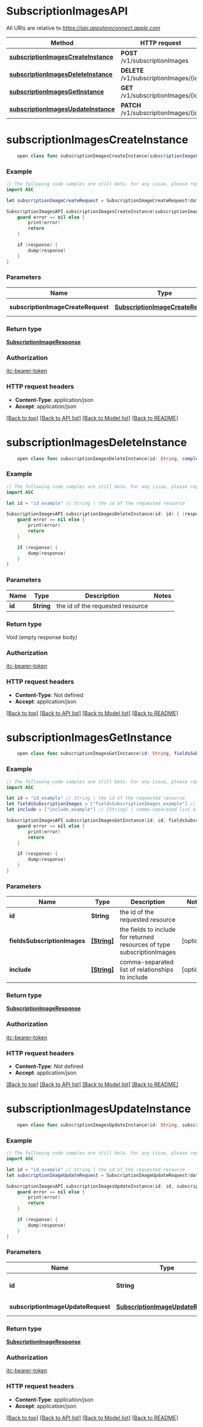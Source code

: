 # SubscriptionImagesAPI

All URIs are relative to *https://api.appstoreconnect.apple.com*

Method | HTTP request | Description
------------- | ------------- | -------------
[**subscriptionImagesCreateInstance**](SubscriptionImagesAPI.md#subscriptionimagescreateinstance) | **POST** /v1/subscriptionImages | 
[**subscriptionImagesDeleteInstance**](SubscriptionImagesAPI.md#subscriptionimagesdeleteinstance) | **DELETE** /v1/subscriptionImages/{id} | 
[**subscriptionImagesGetInstance**](SubscriptionImagesAPI.md#subscriptionimagesgetinstance) | **GET** /v1/subscriptionImages/{id} | 
[**subscriptionImagesUpdateInstance**](SubscriptionImagesAPI.md#subscriptionimagesupdateinstance) | **PATCH** /v1/subscriptionImages/{id} | 


# **subscriptionImagesCreateInstance**
```swift
    open class func subscriptionImagesCreateInstance(subscriptionImageCreateRequest: SubscriptionImageCreateRequest, completion: @escaping (_ data: SubscriptionImageResponse?, _ error: Error?) -> Void)
```



### Example
```swift
// The following code samples are still beta. For any issue, please report via http://github.com/OpenAPITools/openapi-generator/issues/new
import ASC

let subscriptionImageCreateRequest = SubscriptionImageCreateRequest(data: SubscriptionImageCreateRequest_data(type: "type_example", attributes: AppClipAdvancedExperienceImageCreateRequest_data_attributes(fileSize: 123, fileName: "fileName_example"), relationships: SubscriptionAppStoreReviewScreenshotCreateRequest_data_relationships(subscription: SubscriptionAppStoreReviewScreenshotCreateRequest_data_relationships_subscription(data: PromotedPurchase_relationships_subscription_data(type: "type_example", id: "id_example"))))) // SubscriptionImageCreateRequest | SubscriptionImage representation

SubscriptionImagesAPI.subscriptionImagesCreateInstance(subscriptionImageCreateRequest: subscriptionImageCreateRequest) { (response, error) in
    guard error == nil else {
        print(error)
        return
    }

    if (response) {
        dump(response)
    }
}
```

### Parameters

Name | Type | Description  | Notes
------------- | ------------- | ------------- | -------------
 **subscriptionImageCreateRequest** | [**SubscriptionImageCreateRequest**](SubscriptionImageCreateRequest.md) | SubscriptionImage representation | 

### Return type

[**SubscriptionImageResponse**](SubscriptionImageResponse.md)

### Authorization

[itc-bearer-token](../README.md#itc-bearer-token)

### HTTP request headers

 - **Content-Type**: application/json
 - **Accept**: application/json

[[Back to top]](#) [[Back to API list]](../README.md#documentation-for-api-endpoints) [[Back to Model list]](../README.md#documentation-for-models) [[Back to README]](../README.md)

# **subscriptionImagesDeleteInstance**
```swift
    open class func subscriptionImagesDeleteInstance(id: String, completion: @escaping (_ data: Void?, _ error: Error?) -> Void)
```



### Example
```swift
// The following code samples are still beta. For any issue, please report via http://github.com/OpenAPITools/openapi-generator/issues/new
import ASC

let id = "id_example" // String | the id of the requested resource

SubscriptionImagesAPI.subscriptionImagesDeleteInstance(id: id) { (response, error) in
    guard error == nil else {
        print(error)
        return
    }

    if (response) {
        dump(response)
    }
}
```

### Parameters

Name | Type | Description  | Notes
------------- | ------------- | ------------- | -------------
 **id** | **String** | the id of the requested resource | 

### Return type

Void (empty response body)

### Authorization

[itc-bearer-token](../README.md#itc-bearer-token)

### HTTP request headers

 - **Content-Type**: Not defined
 - **Accept**: application/json

[[Back to top]](#) [[Back to API list]](../README.md#documentation-for-api-endpoints) [[Back to Model list]](../README.md#documentation-for-models) [[Back to README]](../README.md)

# **subscriptionImagesGetInstance**
```swift
    open class func subscriptionImagesGetInstance(id: String, fieldsSubscriptionImages: [FieldsSubscriptionImages_subscriptionImagesGetInstance]? = nil, include: [Include_subscriptionImagesGetInstance]? = nil, completion: @escaping (_ data: SubscriptionImageResponse?, _ error: Error?) -> Void)
```



### Example
```swift
// The following code samples are still beta. For any issue, please report via http://github.com/OpenAPITools/openapi-generator/issues/new
import ASC

let id = "id_example" // String | the id of the requested resource
let fieldsSubscriptionImages = ["fieldsSubscriptionImages_example"] // [String] | the fields to include for returned resources of type subscriptionImages (optional)
let include = ["include_example"] // [String] | comma-separated list of relationships to include (optional)

SubscriptionImagesAPI.subscriptionImagesGetInstance(id: id, fieldsSubscriptionImages: fieldsSubscriptionImages, include: include) { (response, error) in
    guard error == nil else {
        print(error)
        return
    }

    if (response) {
        dump(response)
    }
}
```

### Parameters

Name | Type | Description  | Notes
------------- | ------------- | ------------- | -------------
 **id** | **String** | the id of the requested resource | 
 **fieldsSubscriptionImages** | [**[String]**](String.md) | the fields to include for returned resources of type subscriptionImages | [optional] 
 **include** | [**[String]**](String.md) | comma-separated list of relationships to include | [optional] 

### Return type

[**SubscriptionImageResponse**](SubscriptionImageResponse.md)

### Authorization

[itc-bearer-token](../README.md#itc-bearer-token)

### HTTP request headers

 - **Content-Type**: Not defined
 - **Accept**: application/json

[[Back to top]](#) [[Back to API list]](../README.md#documentation-for-api-endpoints) [[Back to Model list]](../README.md#documentation-for-models) [[Back to README]](../README.md)

# **subscriptionImagesUpdateInstance**
```swift
    open class func subscriptionImagesUpdateInstance(id: String, subscriptionImageUpdateRequest: SubscriptionImageUpdateRequest, completion: @escaping (_ data: SubscriptionImageResponse?, _ error: Error?) -> Void)
```



### Example
```swift
// The following code samples are still beta. For any issue, please report via http://github.com/OpenAPITools/openapi-generator/issues/new
import ASC

let id = "id_example" // String | the id of the requested resource
let subscriptionImageUpdateRequest = SubscriptionImageUpdateRequest(data: SubscriptionImageUpdateRequest_data(type: "type_example", id: "id_example", attributes: AppClipAdvancedExperienceImageUpdateRequest_data_attributes(sourceFileChecksum: "sourceFileChecksum_example", uploaded: false))) // SubscriptionImageUpdateRequest | SubscriptionImage representation

SubscriptionImagesAPI.subscriptionImagesUpdateInstance(id: id, subscriptionImageUpdateRequest: subscriptionImageUpdateRequest) { (response, error) in
    guard error == nil else {
        print(error)
        return
    }

    if (response) {
        dump(response)
    }
}
```

### Parameters

Name | Type | Description  | Notes
------------- | ------------- | ------------- | -------------
 **id** | **String** | the id of the requested resource | 
 **subscriptionImageUpdateRequest** | [**SubscriptionImageUpdateRequest**](SubscriptionImageUpdateRequest.md) | SubscriptionImage representation | 

### Return type

[**SubscriptionImageResponse**](SubscriptionImageResponse.md)

### Authorization

[itc-bearer-token](../README.md#itc-bearer-token)

### HTTP request headers

 - **Content-Type**: application/json
 - **Accept**: application/json

[[Back to top]](#) [[Back to API list]](../README.md#documentation-for-api-endpoints) [[Back to Model list]](../README.md#documentation-for-models) [[Back to README]](../README.md)

